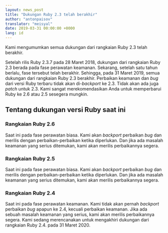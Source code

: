 ```yaml
---
layout: news_post
title: "Dukungan Ruby 2.3 telah berakhir"
author: "antonpaisov"
translator: "meisyal"
date: 2019-03-31 00:00:00 +0000
lang: id
---
```


Kami mengumumkan semua dukungan dari rangkaian Ruby 2.3 telah berakhir.

Setelah rilis Ruby 2.3.7 pada 28 Maret 2018,
dukungan dari rangkaian Ruby 2.3 berada pada fase perawatan keamanan.
Sekarang, setelah satu tahun berlalu, fase tersebut telah berakhir.
Sehingga, pada 31 Maret 2019, semua dukungan dari rangkaian Ruby 2.3 berakhir.
Perbaikan keamanan dan *bug* dari versi Ruby terbaru tidak akan
di-*backport* ke 2.3. Tidak akan ada juga *patch* untuk 2.3.
Kami sangat merekomendasikan Anda untuk memperbarui Ruby ke 2.6 atau 2.5
sesegera mungkin.

## Tentang dukungan versi Ruby saat ini

### Rangkaian Ruby 2.6

Saat ini pada fase perawatan biasa.
Kami akan *backport* perbaikan *bug* dan merilis dengan perbaikan-perbaikan
ketika diperlukan. Dan jika ada masalah keamanan yang serius ditemukan, kami
akan merilis perbaikannya segera.

### Rangkaian Ruby 2.5

Saat ini pada fase perawatan biasa.
Kami akan *backport* perbaikan *bug* dan merilis dengan perbaikan-perbaikan
ketika diperlukan. Dan jika ada masalah keamanan yang serius ditemukan, kami
akan merilis perbaikannya segera.

### Rangkaian Ruby 2.4

Saat ini pada fase perawatan keamanan.
Kami tidak akan pernah *backport* perbaikan *bug* apapun ke 2.4, kecuali
perbaikan keamanan. Jika ada sebuah masalah keamanan yang serius, kami akan
merilis perbaikannya segera. Kami sedang merencanakan untuk mengakhiri
dukungan dari rangkaian Ruby 2.4. pada 31 Maret 2020.
